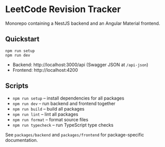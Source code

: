 # LeetCode Revision Tracker

Monorepo containing a NestJS backend and an Angular Material frontend.

## Quickstart

```
npm run setup
npm run dev
```

- Backend: http://localhost:3000/api (Swagger JSON at `/api-json`)
- Frontend: http://localhost:4200

## Scripts

- `npm run setup` – install dependencies for all packages
- `npm run dev` – run backend and frontend together
- `npm run build` – build all packages
- `npm run lint` – lint all packages
- `npm run format` – format source files
- `npm run typecheck` – run TypeScript type checks

See `packages/backend` and `packages/frontend` for package-specific documentation.
